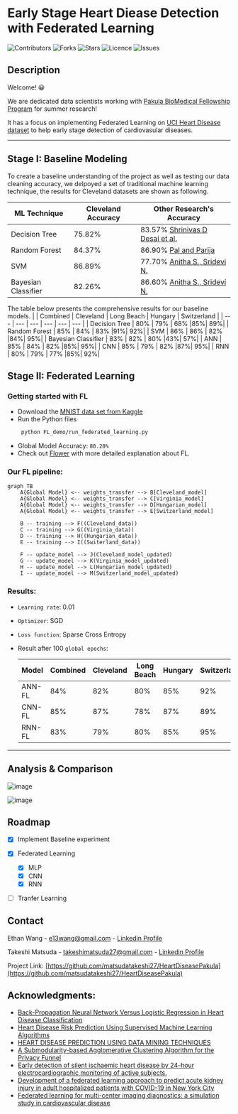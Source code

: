 # Early Stage Heart Diease Detection with Federated Learning

![Contributors](https://img.shields.io/github/contributors/EthanWTL/HeartDiseasePakula?style=plastic)
![Forks](https://img.shields.io/github/forks/EthanWTL/HeartDiseasePakula)
![Stars](https://img.shields.io/github/stars/EthanWTL/HeartDiseasePakula)
![Licence](https://img.shields.io/github/license/EthanWTL/HeartDiseasePakula)
![Issues](https://img.shields.io/github/issues/EthanWTL/HeartDiseasePakula)

## Description

Welcome! 😀

We are dedicated data scientists working with [Pakula BioMedical Fellowship Program](https://www.beloit.edu/academics/biology/resources-opportunities/summer-research/) for summer research! 

It has a focus on implementing Federated Learning on [UCI Heart Disease dataset](https://archive.ics.uci.edu/dataset/45/heart+disease) to help early stage detection of cardiovasular diseases.

---





## Stage I: Baseline Modeling

To create a baseline understanding of the project as well as testing our data cleaning accuracy, we delpoyed a set of traditional machine learning technique, the results for Cleveland datasets are shown as following.

| ML Technique  | Cleveland Accuracy  | Other Research's Accuracy  |
| ------------- | ------------- | ------------------------ |
| Decision Tree  | 75.82%  | 83.57%  [Shrinivas D Desai et al.](https://link.springer.com/chapter/10.1007/978-981-13-0680-8_13)  |
| Random Forest  | 84.37%  |  86.90% [Pal and Parija](https://link.springer.com/chapter/10.1007/978-981-99-0412-9_11)  |
| SVM | 86.89%  |   77.70%    [Anitha S., Sridevi N.](https://hal.science/hal-02196156/)  |
| Bayesian Classifier  | 82.26%  |   86.60%      [Anitha S., Sridevi N.](https://hal.science/hal-02196156/)  |


The table below presents the comprehensive results for our baseline models.
|  | Combined  | Cleveland | Long Beach | Hungary | Switzerland |
| --- | --- | --- | --- | --- | --- | 
| Decision Tree | 80% | 79%  | 68% |85%| 89%|
| Random Forest | 85% | 84%  | 83% |91%| 92%|
| SVM | 86% | 86% | 82% |84%| 95%|
| Bayesian Classifier | 83% | 82%  | 80% |43%| 57%|
| ANN | 85% | 84%  | 82% |85%| 95%|
| CNN | 85% | 79%  | 82% |87%| 95%|
| RNN | 80% | 79%  | 77% |85%| 92%|




## Stage II: Federated Learning
### Getting started with FL
* Download the [MNIST data set from Kaggle](https://www.kaggle.com/datasets/scolianni/mnistasjpg)
* Run the Python files
  ```sh
   python FL_demo/run_federated_learning.py
   ```
* Global Model Accuracy: ```80.20%```
* Check out [Flower](https://github.com/adap/flower) with more detailed explanation about FL.

### Our FL pipeline:
```mermaid
graph TB
    A{Global Model} <-- weights_transfer --> B[Cleveland_model]
    A{Global Model} <-- weights_transfer --> C[Virginia_model]
    A{Global Model} <-- weights_transfer --> D[Hungarian_model]
    A{Global Model} <-- weights_transfer --> E[Switzerland_model]

    B -- training --> F((Cleveland_data))
    C -- training --> G((Virginia_data))
    D -- training --> H((Hungarian_data))
    E -- training --> I((Switerland_data))

    F -- update_model --> J(Cleveland_model_updated)
    G -- update_model --> K(Virginia_model_updated)
    H -- update_model --> L(Hungarian_model_updated)
    I -- update_model --> M(Switzerland_model_updated)

```
### Results:
* ```Learning rate```: 0.01
* ```Optimizer```: SGD
* ```Loss function```: Sparse Cross Entropy
* Result after 100 ```global epochs```:

  |Model| Combined  | Cleveland | Long Beach | Hungary | Switzerland |
  |--------|--------|--------|--------|--------|--------|
  |ANN-FL|84%|82%|80%|85%|92%|
  |CNN-FL|85%|87%|78%|87%|89%|
  |RNN-FL|83%|79%|80%|85%|95%|


---



## Analysis & Comparison

![image](https://github.com/EthanWTL/HeartDiseasePakula/assets/97998419/177720dd-3293-4bbd-91c7-f37804695174)


![image](https://github.com/EthanWTL/HeartDiseasePakula/assets/97998419/078ee836-76f1-4ff5-b4b3-d21e1c072209)



## Roadmap
- [x] Implement Baseline experiment
- [x] Federated Learning
  - [x] MLP
  - [x] CNN
  - [x] RNN
- [ ] Tranfer Learning





## Contact
Ethan Wang - [e13wang@gmail.com](e13wang@gmail.com) - [Linkedin Profile](https://www.linkedin.com/in/ethan-wang-938588175/)

Takeshi Matsuda - [takeshimatsuda27@gmail.com](takeshimatsuda27@gmail.com) - [Linkedin Profile](https://www.linkedin.com/in/takeshi-matsuda-41777b1ab/)

Project Link: [https://github.com/matsudatakeshi27/HeartDiseasePakula](https://github.com/matsudatakeshi27/HeartDiseasePakula)




## Acknowledgments:
* [Back-Propagation Neural Network Versus Logistic Regression in Heart Disease Classification](https://link.springer.com/chapter/10.1007/978-981-13-0680-8_13)
* [Heart Disease Risk Prediction Using Supervised Machine Learning Algorithms](https://link.springer.com/chapter/10.1007/978-981-99-0412-9_11)
* [HEART DISEASE PREDICTION USING DATA MINING TECHNIQUES](https://hal.science/hal-02196156/)
* [A Submodularity-based Agglomerative Clustering Algorithm for the Privacy Funnel](https://www.semanticscholar.org/paper/A-Submodularity-based-Agglomerative-Clustering-for-Ding-Sadeghi/4e7b3b31659c945ed0c953da9fe7af297b3f3675)
* [Early detection of silent ischaemic heart disease by 24-hour electrocardiographic monitoring of active subjects.](https://www.ncbi.nlm.nih.gov/pmc/articles/PMC458846/)
* [Development of a federated learning approach to predict acute kidney injury in adult hospitalized patients with COVID-19 in New York City](https://www.ncbi.nlm.nih.gov/pmc/articles/PMC8328073/)
* [Federated learning for multi-center imaging diagnostics: a simulation study in cardiovascular disease](https://www.nature.com/articles/s41598-022-07186-4)
